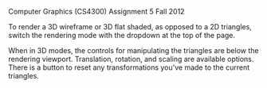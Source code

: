 Computer Graphics (CS4300)
Assignment 5
Fall 2012

To render a 3D wireframe or 3D flat shaded, as opposed to a 2D triangles, switch the rendering mode with the dropdown at the top of the page.

When in 3D modes, the controls for manipulating the triangles are below the rendering viewport. Translation, rotation, and scaling are available options. There is a button to reset any transformations you've made to the current triangles.